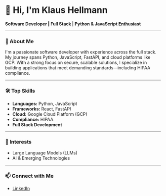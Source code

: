 # 👋 Hi, I'm Klaus Hellmann

**Software Developer | Full Stack | Python & JavaScript Enthusiast**

---

### 🚀 About Me

I'm a passionate software developer with experience across the full stack. My journey spans Python, JavaScript, FastAPI, and cloud platforms like GCP. With a strong focus on secure, scalable solutions, I specialize in building applications that meet demanding standards—including HIPAA compliance.

---

### 🛠️ Top Skills

- **Languages:** Python, JavaScript
- **Frameworks:** React, FastAPI
- **Cloud:** Google Cloud Platform (GCP)
- **Compliance:** HIPAA
- **Full Stack Development**

---

### 🧠 Interests

- Large Language Models (LLMs)
- AI & Emerging Technologies

---

### 📫 Connect with Me

- [LinkedIn](https://www.linkedin.com/in/klaushellemann/)